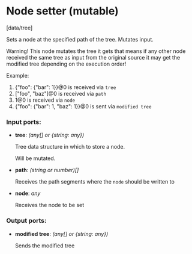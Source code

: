 # Node setter (mutable)

[data/tree]

Sets a node at the specified path of the tree. Mutates input.

Warning! This node mutates the tree it gets that means if any other node received the same tree as input from the original source it may get the modified tree depending on the execution order!

Example:
1. {"foo": {"bar": 1}}@0 is received via `tree`
2. ["foo", "baz"]@0 is received via `path`
3. 1@0 is received via `node`
4. {"foo": {"bar": 1, "baz": 1}}@0 is sent via `modified tree`

### Input ports:

* __tree__: _(any[] or {string: any})_

    Tree data structure in which to store a node.
    
    Will be mutated.



* __path__: _(string or number)[]_

    Receives the path segments where the `node` should  be written to



* __node__: _any_

    Receives the node to be set



### Output ports:

* __modified tree__: _(any[] or {string: any})_

    Sends the modified tree



